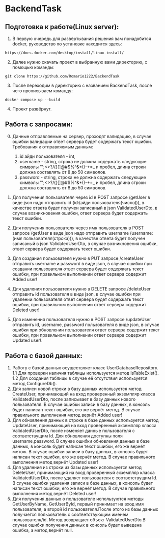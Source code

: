 # BackendTask
Подготовка к работе(Linux server):
-----------
1. В первую очередь для развёртывания решения вам понадобится docker, руководство по установке находится здесь:
```
https://docs.docker.com/desktop/install/linux-install/
```
2. Далее нужно скачать проект в выбранную вами директорию, с помощью команды:
```
git clone https://github.com/Romario1222/BackendTask
```
3. После переходим в директорию с названием BackendTask, после чего прописываем команду:
```
docker compose up --build
```
4. Проект развёрнут.

Работа с запросами:
-----------
0. Данные отправляемые на сервер, проходят валидацию, в случае ошибки валидации ответ сервера будет содержать текст ошибки. Требования к отправляемым данным:
	 1. id айди пользователя - int,
	 2. username - string, строка не должна содержать следующие символы \"';<>?/{}[]@#$%^&*()-+=_ и пробел, длина строки должна составлять от 8 до 50 символов.
	 3. password - string, строка не должна содержать следующие символы \"';<>?/{}[]@#$%^&*()-+=_ и пробел, длина строки должна составлять от 8 до 50 символов.

1. Для получения пользователя через id в POST запросе /getUser в виде json надо отправить id (id:(айди пользователя(число))), в качестве ответа будет получен записаный в json ValidatedUserDto, в случае возникновения ошибки, ответ сервера будет содержать текст ошибки.
2. Для получения пользователя через имя пользователя в POST запросе /getUser в виде json надо отправить username (username:(имя пользователя(строка))), в качестве ответа будет получен записаный в json ValidatedUserDto, в случае возникновения ошибки, ответ сервера будет содержать текст ошибки.
3. Для создания пользователя нужно в PUT запросе /createUser отправить username и password в виде json, в случае ошибки при создании пользователя ответ сервера будет содержать текст ошибки, при правильном выполнении ответ сервера содержит Added user!
4. Для удаления пользователя нужно в DELETE запросе /deleteUser отправить id пользователя в виде json, в случае ошибки при удалении пользователя ответ сервера будет содержать текст ошибки, при правильном выполнении ответ сервера содержит Deleted user!
5. Для изменения пользователя нужно в POST запросе /updateUser отправить id, username, password пользователя в виде json, в случае ошибки при обновлении пользователя ответ сервера содержит текст ошибки, при правильном выполнении ответ сервера содержит Updated user!.

Работа с базой данных:
-----------
1. Работу с базой данных осуществляет класс UserDatabaseRepository.
1.1 Для проверки наличия таблицы используется метод IsTableExist().
1.2 Для создания таблицы в случае её отсутствия используется метод ConfigureDb().
2. Для записи новой строки в базу данных используется метод CreateUser, принимающий на вход проверенный экземпляр класса ValidatedUserDto, после записывает в базу данных нового пользователя. В случае ошибки записи в базу данных, в консоль будет написан текст ошибки, его же вернёт метод. В случае правильного выполнения метод вернёт Added user!
3. Для обновления данных в строке в базе данных используется метод UpdateUser, принимающий на вход проверенный экземпляр класса ValidatedUserDto, после изменяет данные пользователя с соответствущим Id. Для обновления доступны поля username,password. В случае ошибки обновления данных в базе данных, в консоль будет написан текст ошибки, его же вернёт метож. В случае ошибки записи в базу данных, в консоль будет написан текст ошибки, его же вернёт метод. В случае правильного выполнения метод вернёт Updated user!
4. Для удаления из строки из базы данных используется метод DeleteUser, принимающий на вход проверенный экземпляр класса ValidatedUserDto, после удаляет пользователя с соответствущим Id. В случае ошибки удаления записи в базе данных, в консоль будет написан текст ошибки, его же вернёт метод. В случае правильного выполнения метод вернёт Deleted user!
5. Для получения данных о пользователе используются методы GetUserByName, GetUserById, первый принимает на вход имя пользователя, а второй id пользователя.После этого из базы данных получается пользователь с соответствующим именем пользователя/id. Метод возвращает объект ValidatedUserDto.В случае ошибки получения данных в консоль будет выведена ошибка, а метод вернёт null.
